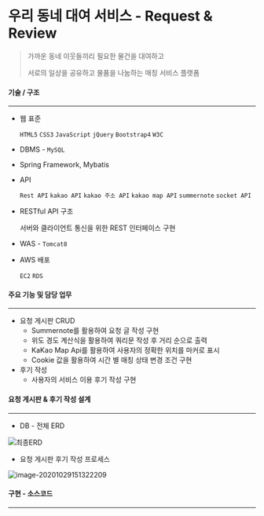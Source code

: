 

# 우리 동네 대여 서비스 - Request & Review

> 가까운 동네 이웃들끼리 필요한 물건을 대여하고 
>
> 서로의 일상을 공유하고 물품을 나눔하는 매칭 서비스 플랫폼



#### 기술 / 구조 

------

- 웹 표준 

  `HTML5` `CSS3` `JavaScript` `jQuery` `Bootstrap4` `W3C`

- DBMS  - `MySQL`

- Spring Framework, Mybatis

- API 

   `Rest API` `kakao API` `kakao 주소 API` `kakao map API` `summernote` `socket API`

- RESTful API 구조

  서버와 클라이언트 통신을 위한 REST 인터페이스 구현

- WAS - `Tomcat8`

- AWS 배포 

  `EC2` `RDS`



#### 주요 기능 및 담당 업무

------

* 요청 게시판 CRUD 
  * Summernote를 활용하여 요청 글 작성 구현
  * 위도 경도 계산식을 활용하여 쿼리문 작성 후 거리 순으로 출력
  *  KaKao Map Api를 활용하여 사용자의 정확한 위치를 마커로 표시
  * Cookie 값을 활용하여 시간 별 매칭 상태 변경 조건 구현
* 후기 작성 
  * 사용자의 서비스 이용 후기 작성 구현



#### 요청 게시판 & 후기 작성 설계 

------

* DB - 전체 ERD

![최종ERD](https://user-images.githubusercontent.com/63032830/92091833-430a7b00-ee0c-11ea-92f5-b2bc9c01cfd0.png)



* 요청 게시판 후기 작성 프로세스 



![image-20201029151322209](https://user-images.githubusercontent.com/63437506/97536469-88a88600-1a00-11eb-8f54-bd8bcaa5ccb1.png)




#### 구현 - 소스코드

------



